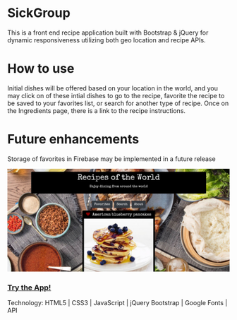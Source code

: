 # SickGroup
This is a front end recipe application built with Bootstrap & jQuery for dynamic responsiveness utilizing both geo location and recipe APIs.

# How to use
Initial dishes will be offered based on your location in the world, and you may click on of these intial dishes to go to the recipe, favorite the recipe to be saved to your favorites list, or search for another type of recipe.  Once on the Ingredients page, there is a link to the recipe instructions. 

# Future enhancements
Storage of favorites in Firebase may be implemented in a future release

![alt text](./assets/images/Recipes.JPG "Recipe App")

### [Try the App!](https://Edestiny7.github.io/SickGroup/)

Technology: HTML5 | CSS3 | JavaScript | jQuery Bootstrap | Google Fonts | API